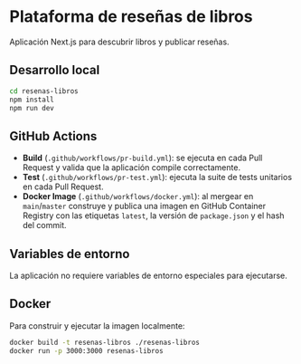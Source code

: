 # Plataforma de reseñas de libros

Aplicación Next.js para descubrir libros y publicar reseñas.

## Desarrollo local

```bash
cd resenas-libros
npm install
npm run dev
```

## GitHub Actions

- **Build** (`.github/workflows/pr-build.yml`): se ejecuta en cada Pull Request y valida que la aplicación compile correctamente.
- **Test** (`.github/workflows/pr-test.yml`): ejecuta la suite de tests unitarios en cada Pull Request.
- **Docker Image** (`.github/workflows/docker.yml`): al mergear en `main`/`master` construye y publica una imagen en GitHub Container Registry con las etiquetas `latest`, la versión de `package.json` y el hash del commit.

## Variables de entorno

La aplicación no requiere variables de entorno especiales para ejecutarse.

## Docker

Para construir y ejecutar la imagen localmente:

```bash
docker build -t resenas-libros ./resenas-libros
docker run -p 3000:3000 resenas-libros
```
